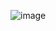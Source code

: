 ![image](https://user-images.githubusercontent.com/36649115/44642836-d76eb700-a982-11e8-9f15-a60c19bfcd69.png)
